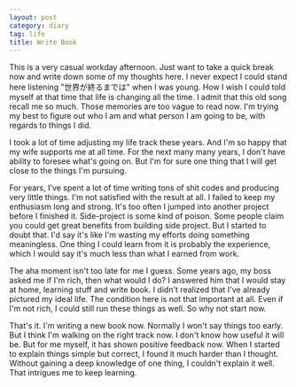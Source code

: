 ```yaml
---
layout: post
category: diary
tag: life
title: Write Book
---
```


This is a very casual workday afternoon. Just want to take a quick
break now and write down some of my thoughts here. I never expect
I could stand here listening "世界が終るまでは" when I was young.
How I wish I could told myself at that time that life is changing all
the time. I admit that this old song recall me so much. Those memories
are too vague to read now. I'm trying my best to figure out who I am
and what person I am going to be, with regards to things I did.

I took a lot of time adjusting my life track these years. And I'm so
happy that my wife supports me at all time. For the next many many
years, I don't have ability to foresee what's going on. But I'm for
sure one thing that I will get close to the things I'm pursuing.

For years, I've spent a lot of time writing tons of shit codes and producing
very little things. I'm not satisfied with the result at all. I failed to
keep my enthusiasm long and strong. It's too often I jumped into another
project before I finished it. Side-project is some kind of poison.
Some people claim you could get great benefits from building side
project. But I started to doubt that. I'd say it's like I'm wasting
my efforts doing something meaningless. One thing I could learn from
it is probably the experience, which I would say it's much less than
what I earned from work.

The aha moment isn't too late for me I guess. Some years ago, my boss
asked me if I'm rich, then what would I do? I answered him that I
would stay at home, learning stuff and write book. I didn't realized
that I've already pictured my ideal life. The condition here is not
that important at all. Even if I'm not rich, I could still run these
things as well. So why not start now.

That's it. I'm writing a new book now. Normally I won't say things too
early. But I think I'm walking on the right track now. I don't know
how useful it will be. But for me myself, it has shown positive feedback
now. When I started to explain things simple but correct, I found it
much harder than I thought. Without gaining a deep knowledge of one
thing, I couldn't explain it well. That intrigues me to keep learning.
